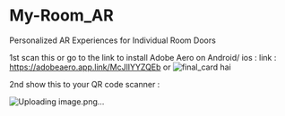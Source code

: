 # My-Room_AR
Personalized AR Experiences for Individual Room Doors

1st scan this or go to the link  to install Adobe Aero on Android/ ios : 
link :  https://adobeaero.app.link/McJlIYYZQEb
or 
![final_card hai](https://github.com/s2ahil/My-Room_AR/assets/101473078/a468ebc3-c6bc-4b9a-a04b-59f3242bc7b4)



2nd show this to your QR code scanner : 


![Uploading image.png…]()

